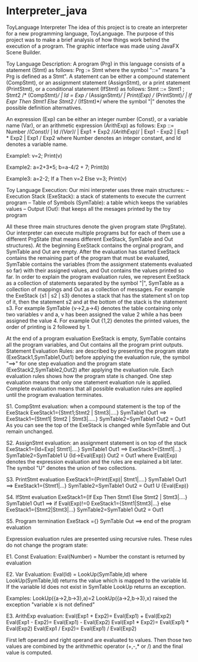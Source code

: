 # Interpreter_java
ToyLanguage Interpreter
The idea of this project is to create an interpreter for a new programming language, ToyLanguage.
The purpose of this project was to make a brief analysis of how things work behind the execution of a program.
The graphic interface was made using JavaFX Scene Builder.

Toy Language Description:
A program (Prg) in this language consists of a statement (Stmt) as follows:
Prg := Stmt where the symbol "::=" means "a Prg is defined as a Stmt".
A statement can be either a compound statement (CompStmt), or an assignment statement
(AssignStmt), or a print statement (PrintStmt), or a conditional statement (IfStmt) as follows:
Stmt ::= Stmt1 ; Stmt2 /* (CompStmt)*/
 | Id = Exp /* (AssignStmt)*/
 | Print(Exp) /* (PrintStmt)*/
 | If Expr Then Stmt1 Else Stmt2 /* (IfStmt)*/
where the symbol "|" denotes the possible definition alternatives.

An expression (Exp) can be either an integer number (Const), or a variable name (Var), or an
arithmetic expression (ArithExp) as follows:
Exp ::= Number /*(Const)*/
 | Id /*(Var)*/
 | Exp1 + Exp2 /*(ArithExp)*/
 | Exp1 - Exp2
 | Exp1 * Exp2
 | Exp1 / Exp2
where Number denotes an integer constant, and Id denotes a variable name.

Example1:
 v=2;
Print(v)

Example2:
a=2+3*5;
b=a-4/2 + 7;
Print(b)

Example3:
a=2-2;
If a Then v=2 Else v=3;
Print(v)

Toy Language Execution:
Our mini interpreter uses three main structures:
– Execution Stack (ExeStack): a stack of statements to execute the currrent program
– Table of Symbols (SymTable): a table which keeps the variables values
– Output (Out): that keeps all the mesages printed by the toy program

All these three main structures denote the given program state (PrgState). Our interpreter
can execute multiple programs but for each of them use a different PrgState (that means
different ExeStack, SymTable and Out structures).
At the beginning ExeStack contains the orginal program, and SymTable and Out are empty.
After the evaluation has started ExeStack contains the remaining part of the program that
must be evaluated, SymTable contains the variables (from the assignment statements
evaluated so far) with their assigned values, and Out contains the values printed so far.
In order to explain the program evaluation rules, we represent ExeStack as a collection of
statements separated by the symbol "|", SymTable as a collection of mappings and Out as a
collection of messages.
For example the ExeStack {s1 | s2 | s3} denotes a stack that has the statement s1 on top of it,
then the statement s2 and at the bottom of the stack is the statement s3.
For example SymTable {v->2,a->4} denotes the table containing only two variables v and a, v
has been assigned the value 2 while a has been assigned the value 4.
For example Out {1,2} denotes the printed values, the order of printing is 2 followed by 1.

At the end of a program evaluation ExeStack is empty, SymTable contains all the program
variables, and Out contains all the program print outputs.
Statement Evaluation Rules: are described by presenting the program state
(ExeStack1,SymTable1,Out1) before applying the evaluation rule, the symbol "==>" for one
step evaluation and the program state (ExeStack2,SymTable2,Out2) after applying the
evaluation rule. Each evaluation rules shows how the program state is changed. One step 
evaluation means that only one statement evaluation rule is applied. Complete evaluation
means that all possible evaluation rules are applied until the program evaluation terminates.


S1. CompStmt evaluation: when a compound statement is the top of the ExeStack
ExeStack1={Stmt1;Stmt2 | Stmt3|....}
SymTable1
Out1
 ==>
ExeStack1={Stmt1| Stmt2 | Stmt3|.....}
SymTable2=SymTable1
Out2 = Out1
As you can see the top of the ExeStack is changed while SymTable and Out remain
unchanged.

S2. AssignStmt evaluation: an assignment statement is on top of the stack
ExeStack1={Id=Exp| Stmt1|....}
SymTable1
Out1
 ==>
ExeStack1={Stmt1|...}
SymTable2=SymTable1 U {Id->Eval(Exp)}
Out2 = Out1
where Eval(Exp) denotes the expression evaluation and the rules are explained a bit later.
The symbol "U" denotes the union of two collections.

S3. PrintStmt evaluation
ExeStack1={Print(Exp)| Stmt1|....}
SymTable1
Out1
 ==>
ExeStack1={Stmt1|...}
SymTable2=SymTable1
Out2 = Out1 U {Eval(Exp)}

S4. IfStmt evaluation
ExeStack1={If Exp Then Stmt1 Else Stmt2 | Stmt3|....}
SymTable1
Out1
 ==>
if Eval(Exp)!=0 ExeStack1={Stmt1|Stmt3|...} else ExeStack1={Stmt2|Stmt3|...}
SymTable2=SymTable1
Out2 = Out1

S5. Program termination
ExeStack ={}
SymTable
Out
==>
end of the program evaluation


Expression evaluation rules are presented using recursive rules. These rules do not change the
program state:

E1. Const Evaluation:
Eval(Number) = Number
the constant is returned by evaluation

E2. Var Evaluation:
Eval(Id) = LookUp(SymTable,Id)
where LookUp(SymTable,Id) returns the value which is mapped to the variable Id. If the
variable Id does not exist in SymTable LookUp returns an exception.

Examples:
LookUp({a->2,b->3},a)=2
LookUp({a->2,b->3},x) raised the exception "variable x is not defined"

E3. ArithExp evaluation:
Eval(Exp1 + Exp2)= Eval(Exp1) + Eval(Exp2)
Eval(Exp1 - Exp2)= Eval(Exp1) - Eval(Exp2)
Eval(Exp1 * Exp2)= Eval(Exp1) * Eval(Exp2)
Eval(Exp1 / Exp2)= Eval(Exp1) / Eval(Exp2)

First left operand and right operand are evaluated to values. Then those two values are
combined by the arithmethic operator (+,-,* or /) and the final value is computed.


